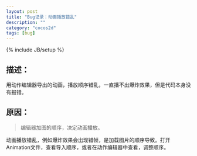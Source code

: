 ```yaml
---
layout: post
title: "Bug记录：动画播放错乱"
description: ""
category: "cocos2d"
tags: [bug]
---
```

{% include JB/setup %}


描述：
---

用动作编辑器导出的动画，播放顺序错乱，一直播不出爆炸效果，但是代码本身没有报错。

原因：
---

> 编辑器加图的顺序，决定动画播放。

动画播放错乱，例如爆炸效果会出现错帧，是加载图片的顺序导致。打开Animation文件，查看导入顺序，或者在动作编辑器中查看，调整顺序。